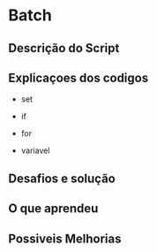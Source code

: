 # Batch
## Descrição do Script


## Explicaçoes dos codigos 
- set
  
- if
  
- for
  
- variavel
  
## Desafios e solução 

## O que aprendeu

## Possiveis Melhorias 
